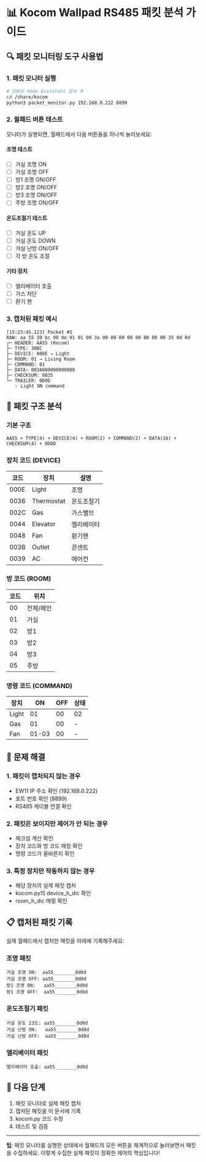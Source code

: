 # 📊 Kocom Wallpad RS485 패킷 분석 가이드

## 🔍 패킷 모니터링 도구 사용법

### 1. 패킷 모니터 실행

```bash
# SSH로 Home Assistant 접속 후
cd /share/kocom
python3 packet_monitor.py 192.168.0.222 8899
```

### 2. 월패드 버튼 테스트

모니터가 실행되면, 월패드에서 다음 버튼들을 하나씩 눌러보세요:

#### 조명 테스트
- [ ] 거실 조명 ON
- [ ] 거실 조명 OFF
- [ ] 방1 조명 ON/OFF
- [ ] 방2 조명 ON/OFF
- [ ] 방3 조명 ON/OFF
- [ ] 주방 조명 ON/OFF

#### 온도조절기 테스트
- [ ] 거실 온도 UP
- [ ] 거실 온도 DOWN
- [ ] 거실 난방 ON/OFF
- [ ] 각 방 온도 조절

#### 기타 장치
- [ ] 엘리베이터 호출
- [ ] 가스 차단
- [ ] 환기 팬

### 3. 캡처된 패킷 예시

```
[15:23:45.123] Packet #1
RAW: aa 55 30 bc 00 0e 01 01 00 3a 00 00 00 00 00 00 00 00 35 0d 0d
┌─ HEADER: AA55 (Kocom)
├─ TYPE: 30BC
├─ DEVICE: 000E → Light
├─ ROOM: 01 → Living Room
├─ COMMAND: 01
├─ DATA: 003A000000000000
├─ CHECKSUM: 0035
└─ TRAILER: 0D0D
   💡 Light ON command
```

## 📝 패킷 구조 분석

### 기본 구조
```
AA55 + TYPE(4) + DEVICE(4) + ROOM(2) + COMMAND(2) + DATA(16) + CHECKSUM(4) + 0D0D
```

### 장치 코드 (DEVICE)
| 코드 | 장치 | 설명 |
|------|------|------|
| 000E | Light | 조명 |
| 0036 | Thermostat | 온도조절기 |
| 002C | Gas | 가스밸브 |
| 0044 | Elevator | 엘리베이터 |
| 0048 | Fan | 환기팬 |
| 003B | Outlet | 콘센트 |
| 0039 | AC | 에어컨 |

### 방 코드 (ROOM)
| 코드 | 위치 |
|------|------|
| 00 | 전체/메인 |
| 01 | 거실 |
| 02 | 방1 |
| 03 | 방2 |
| 04 | 방3 |
| 05 | 주방 |

### 명령 코드 (COMMAND)
| 장치 | ON | OFF | 상태 |
|------|-----|-----|------|
| Light | 01 | 00 | 02 |
| Gas | 01 | 00 | - |
| Fan | 01-03 | 00 | - |

## 🔧 문제 해결

### 1. 패킷이 캡처되지 않는 경우
- EW11 IP 주소 확인 (192.168.0.222)
- 포트 번호 확인 (8899)
- RS485 케이블 연결 확인

### 2. 패킷은 보이지만 제어가 안 되는 경우
- 체크섬 계산 확인
- 장치 코드와 방 코드 매칭 확인
- 명령 코드가 올바른지 확인

### 3. 특정 장치만 작동하지 않는 경우
- 해당 장치의 실제 패킷 캡처
- kocom.py의 device_h_dic 확인
- room_h_dic 매핑 확인

## 📋 캡처된 패킷 기록

실제 월패드에서 캡처한 패킷을 아래에 기록해주세요:

### 조명 패킷
```
거실 조명 ON:  aa55________0d0d
거실 조명 OFF: aa55________0d0d
방1 조명 ON:   aa55________0d0d
방1 조명 OFF:  aa55________0d0d
```

### 온도조절기 패킷
```
거실 온도 23도: aa55________0d0d
거실 난방 ON:   aa55________0d0d
거실 난방 OFF:  aa55________0d0d
```

### 엘리베이터 패킷
```
엘리베이터 호출: aa55________0d0d
```

## 🚀 다음 단계

1. 패킷 모니터로 실제 패킷 캡처
2. 캡처된 패킷을 이 문서에 기록
3. kocom.py 코드 수정
4. 테스트 및 검증

---

**팁**: 패킷 모니터를 실행한 상태에서 월패드의 모든 버튼을 체계적으로 눌러보면서 패킷을 수집하세요. 이렇게 수집한 실제 패킷이 정확한 제어의 핵심입니다!